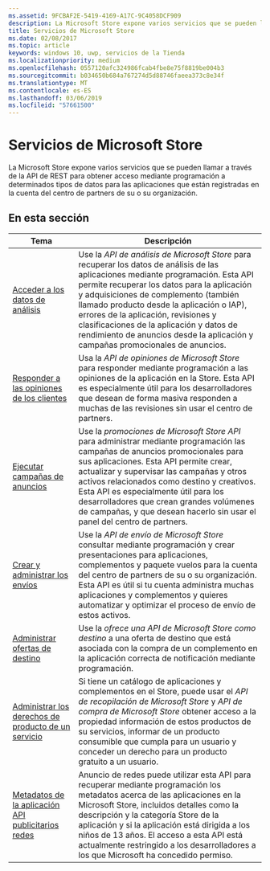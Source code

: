 ```yaml
---
ms.assetid: 9FCBAF2E-5419-4169-A17C-9C4058DCF909
description: La Microsoft Store expone varios servicios que se pueden llamar a través de la API de REST para obtener acceso mediante programación a determinados tipos de datos para las aplicaciones que están registradas en la cuenta del centro de partners de su o su organización.
title: Servicios de Microsoft Store
ms.date: 02/08/2017
ms.topic: article
keywords: windows 10, uwp, servicios de la Tienda
ms.localizationpriority: medium
ms.openlocfilehash: 0557120afc324986fcab4fbe8e75f8819be004b3
ms.sourcegitcommit: b034650b684a767274d5d88746faeea373c8e34f
ms.translationtype: MT
ms.contentlocale: es-ES
ms.lasthandoff: 03/06/2019
ms.locfileid: "57661500"
---
```

# <a name="microsoft-store-services"></a>Servicios de Microsoft Store

La Microsoft Store expone varios servicios que se pueden llamar a través de la API de REST para obtener acceso mediante programación a determinados tipos de datos para las aplicaciones que están registradas en la cuenta del centro de partners de su o su organización.

## <a name="in-this-section"></a>En esta sección


| Tema            | Descripción                 |
|------------------|-----------------------------|
| [Acceder a los datos de análisis](access-analytics-data-using-windows-store-services.md) | Use la *API de análisis de Microsoft Store* para recuperar los datos de análisis de las aplicaciones mediante programación. Esta API permite recuperar los datos para la aplicación y adquisiciones de complemento (también llamado producto desde la aplicación o IAP), errores de la aplicación, revisiones y clasificaciones de la aplicación y datos de rendimiento de anuncios desde la aplicación y campañas promocionales de anuncios. |
| [Responder a las opiniones de los clientes](respond-to-reviews-using-windows-store-services.md) | Usa la *API de opiniones de Microsoft Store* para responder mediante programación a las opiniones de la aplicación en la Store. Esta API es especialmente útil para los desarrolladores que desean de forma masiva responden a muchas de las revisiones sin usar el centro de partners.  |
| [Ejecutar campañas de anuncios](run-ad-campaigns-using-windows-store-services.md) | Use la *promociones de Microsoft Store API* para administrar mediante programación las campañas de anuncios promocionales para sus aplicaciones. Esta API permite crear, actualizar y supervisar las campañas y otros activos relacionados como destino y creativos. Esta API es especialmente útil para los desarrolladores que crean grandes volúmenes de campañas, y que desean hacerlo sin usar el panel del centro de partners. |
| [Crear y administrar los envíos](create-and-manage-submissions-using-windows-store-services.md) | Use la *API de envío de Microsoft Store* consultar mediante programación y crear presentaciones para aplicaciones, complementos y paquete vuelos para la cuenta del centro de partners de su o su organización. Esta API es útil si tu cuenta administra muchas aplicaciones y complementos y quieres automatizar y optimizar el proceso de envío de estos activos. |
| [Administrar ofertas de destino ](manage-targeted-offers-using-windows-store-services.md) | Use la *ofrece una API de Microsoft Store como destino* a una oferta de destino que está asociada con la compra de un complemento en la aplicación correcta de notificación mediante programación. |
| [Administrar los derechos de producto de un servicio](view-and-grant-products-from-a-service.md)  | Si tiene un catálogo de aplicaciones y complementos en el Store, puede usar el *API de recopilación de Microsoft Store* y *API de compra de Microsoft Store* obtener acceso a la propiedad información de estos productos de su servicios, informar de un producto consumible que cumpla para un usuario y conceder un derecho para un producto gratuito a un usuario.  |
| [Metadatos de la aplicación API publicitarios redes](app-metadata-api-for-advertising-networks.md)  | Anuncio de redes puede utilizar esta API para recuperar mediante programación los metadatos acerca de las aplicaciones en la Microsoft Store, incluidos detalles como la descripción y la categoría Store de la aplicación y si la aplicación está dirigida a los niños de 13 años. El acceso a esta API está actualmente restringido a los desarrolladores a los que Microsoft ha concedido permiso.  |
